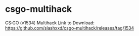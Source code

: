 # csgo-multihack
 CS:GO (v1534) Multihack
Link to Download: https://github.com/slashxxd/csgo-multihack/releases/tag/1534
